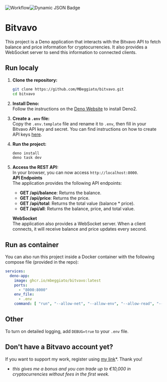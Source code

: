 ![Workflow](https://github.com/MBeggiato/bitvavo/actions/workflows/docker-publish.yml/badge.svg)![Dynamic JSON Badge](https://img.shields.io/badge/dynamic/json?url=https%3A%2F%2Fraw.githubusercontent.com%2FMBeggiato%2Fbitvavo%2Frefs%2Fheads%2Fmain%2Fdeno.json&query=version&logo=github&label=Latest%3A&color=%2334CD57)

# Bitvavo
This project is a Deno application that interacts with the Bitvavo API to fetch balance and price information for cryptocurrencies. It also provides a WebSocket server to send this information to connected clients.


## Run localy
1. **Clone the repository:**
    ```sh
    git clone https://github.com/MBeggiato/bitvavo.git
    cd bitvavo
    ```

2. **Install Deno:** <br>
    Follow the instructions on the [Deno Website](https://docs.deno.com/runtime/) to install Deno2.

3. **Create a `.env` file:** <br>
    Copy the `.env.template` file and rename it to `.env`, then fill in your Bitvavo API key and secret. You can find instructions on how to create API keys [here](https://support.bitvavo.com/hc/en-us/articles/4405059841809-What-are-API-keys-and-how-do-I-create-them).

4. **Run the project:** <br>
    ```sh
    deno install
    deno task dev
    ```

5. **Access the REST API:** <br>
    In your browser, you can now access `http://localhost:8000`. <br>
    **API Endpoints** <br>
    The application provides the following API endpoints:

    - **GET /api/balance**: Returns the balance.
    - **GET /api/price**: Returns the price.
    - **GET /api/total**: Returns the total value (balance * price).
    - **GET /api/all**: Returns the balance, price, and total value.

    **WebSocket** <br>
    The application also provides a WebSocket server. When a client connects, it will receive balance and price updates every second.

## Run as container
You can also run this project inside a Docker container with the following compose file (provided in the repo):
```yml
services:
  deno-app:
    image: ghcr.io/mbeggiato/bitvavo:latest
    ports:
      - "8000:8000"
    env_file:
      - .env
    command: [ "run", "--allow-net", "--allow-env", "--allow-read", "--allow-sys", "main.ts" ]

```

## Other
To turn on detailed logging, add `DEBUG=true` to your `.env` file.

## Don't have a Bitvavo account yet?
If you want to support my work, register using [my link](https://bitvavo.com/invite?a=BF0BED4330)*. Thank you! <br>
* *this gives me a bonus and you can trade up to €10,000 in cryptocurrencies without fees in the first week.*

